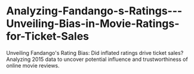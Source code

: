 # Analyzing-Fandango-s-Ratings---Unveiling-Bias-in-Movie-Ratings-for-Ticket-Sales
Unveiling Fandango's Rating Bias: Did inflated ratings drive ticket sales? Analyzing 2015 data to uncover potential influence and trustworthiness of online movie reviews.
